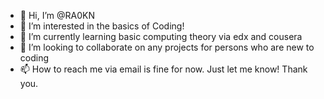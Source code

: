 - 👋 Hi, I’m @RA0KN
- 👀 I’m interested in the basics of Coding!
- 🌱 I’m currently learning basic computing theory via edx and cousera
- 💞️ I’m looking to collaborate on any projects for persons who are new to coding 
- 📫 How to reach me via email is fine for now. Just let me know! Thank you. 

<!---
RA0KN/RA0KN is a ✨ special ✨ repository because its `README.md` (this file) appears on your GitHub profile.
You can click the Preview link to take a look at your changes.
--->
